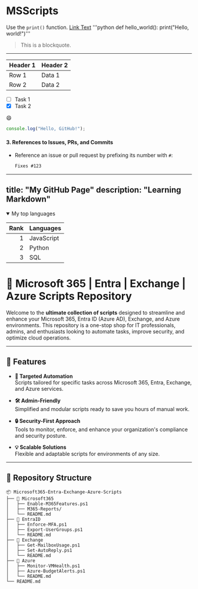 # MSScripts
Use the `print()` function.
[Link Text](https://example.com)
'''python
def hello_world():
    print("Hello, world!")'''


> This is a blockquote.
---

| Header 1 | Header 2 |
|----------|----------|
| Row 1    | Data 1   |
| Row 2    | Data 2   |

- [ ] Task 1
- [x] Task 2

:smile:

```javascript
console.log("Hello, GitHub!");
```


#### 3. **References to Issues, PRs, and Commits**
- Reference an issue or pull request by prefixing its number with `#`:
  ```markdown
  Fixes #123

---
title: "My GitHub Page"
description: "Learning Markdown"
---

<details open>
<summary>My top languages</summary>

| Rank | Languages |
|-----:|-----------|
|     1| JavaScript|
|     2| Python    |
|     3| SQL       |

</details>


# 🚀 Microsoft 365 | Entra | Exchange | Azure Scripts Repository

Welcome to the **ultimate collection of scripts** designed to streamline and enhance your Microsoft 365, Entra ID (Azure AD), Exchange, and Azure environments. This repository is a one-stop shop for IT professionals, admins, and enthusiasts looking to automate tasks, improve security, and optimize cloud operations.

---

## 🌟 Features

- **🎯 Targeted Automation**  
  Scripts tailored for specific tasks across Microsoft 365, Entra, Exchange, and Azure services.
  
- **🛠️ Admin-Friendly**  
  Simplified and modular scripts ready to save you hours of manual work.

- **🔒 Security-First Approach**  
  Tools to monitor, enforce, and enhance your organization's compliance and security posture.

- **💡 Scalable Solutions**  
  Flexible and adaptable scripts for environments of any size.

---

## 📂 Repository Structure

```plaintext
📦 Microsoft365-Entra-Exchange-Azure-Scripts
├── 📁 Microsoft365
│   ├── Enable-M365Features.ps1
│   ├── M365-Reports/
│   └── README.md
├── 📁 EntraID
│   ├── Enforce-MFA.ps1
│   ├── Export-UserGroups.ps1
│   └── README.md
├── 📁 Exchange
│   ├── Get-MailboxUsage.ps1
│   ├── Set-AutoReply.ps1
│   └── README.md
├── 📁 Azure
│   ├── Monitor-VMHealth.ps1
│   ├── Azure-BudgetAlerts.ps1
│   └── README.md
└── README.md

